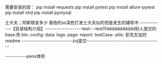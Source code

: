 需要安装的库：
pip install requests
pip install pytest
pip install allure-pytest
pip install xlrd
pip install pymysql

士大夫；阿斯顿发多少
我改的ss深色打发士大夫似的但是发生的辅导书
------------【目录结构介绍】-------------------test---test11ddddddddddd别人提交的
base:热
bin:
config:
data:
logs:
page:
report:
testCase:
utils:
彭先生加的readme
--------------------------zxj提交--------------------------------------


-----------penx体积

